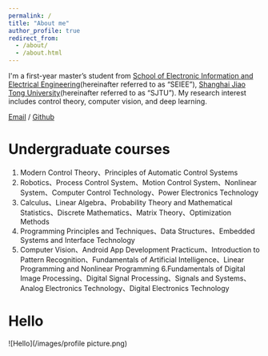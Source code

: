 ```yaml
---
permalink: /
title: "About me"
author_profile: true
redirect_from: 
  - /about/
  - /about.html
---
```


I'm a first-year master’s student from [School of Electronic Information and Electrical Engineering](https://english.seiee.sjtu.edu.cn/)(hereinafter referred to as “SEIEE”), [Shanghai Jiao Tong University](https://en.sjtu.edu.cn/)(hereinafter referred to as “SJTU”). My research interest includes control theory, computer vision, and deep learning.      

[Email](mailto:zhangweii@sjtu.edu.cn) / [Github](http://github.com/weii-zhang)

Undergraduate courses
======
1. Modern Control Theory、Principles of Automatic Control Systems
2. Robotics、Process Control System、Motion Control System、Nonlinear System、Computer Control Technology、Power Electronics Technology
3. Calculus、Linear Algebra、Probability Theory and Mathematical Statistics、Discrete Mathematics、Matrix Theory、Optimization Methods
4. Programming Principles and Techniques、Data Structures、Embedded Systems and Interface Technology
5. Computer Vision、Android App Development Practicum、Introduction to Pattern Recognition、Fundamentals of Artificial Intelligence、Linear Programming and Nonlinear Programming 
6.Fundamentals of Digital Image Processing、Digital Signal Processing、Signals and Systems、Analog Electronics Technology、Digital Electronics Technology


Hello
======
![Hello](/images/profile picture.png)
